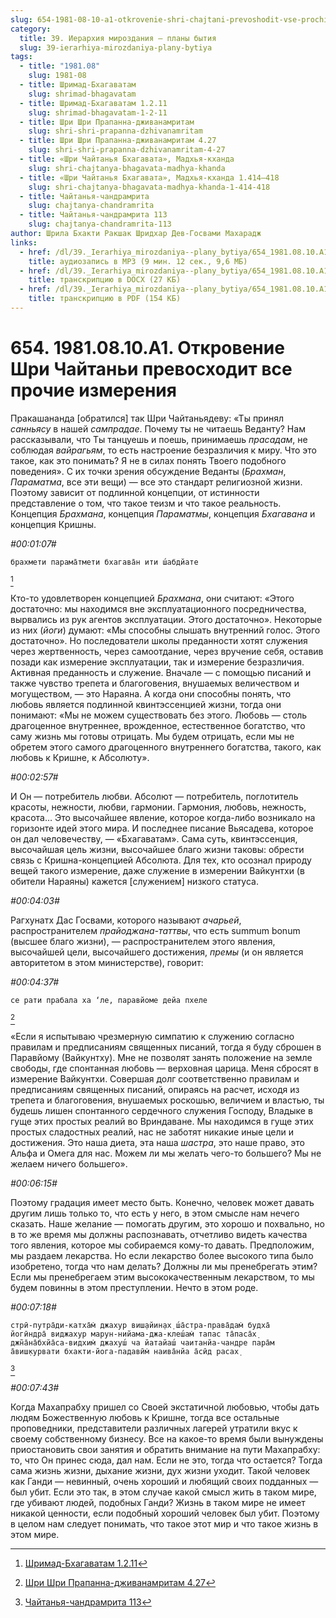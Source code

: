 ```yaml
---
slug: 654-1981-08-10-a1-otkrovenie-shri-chajtani-prevoshodit-vse-prochie-izmereniya
category:
  title: 39. Иерархия мироздания — планы бытия
  slug: 39-ierarhiya-mirozdaniya-plany-bytiya
tags:
  - title: "1981.08"
    slug: 1981-08
  - title: Шримад-Бхагаватам
    slug: shrimad-bhagavatam
  - title: Шримад-Бхагаватам 1.2.11
    slug: shrimad-bhagavatam-1-2-11
  - title: Шри Шри Прапанна-дживанамритам
    slug: shri-shri-prapanna-dzhivanamritam
  - title: Шри Шри Прапанна-дживанамритам 4.27
    slug: shri-shri-prapanna-dzhivanamritam-4-27
  - title: «Шри Чайтанья Бхагавата», Мадхья-кханда
    slug: shri-chajtanya-bhagavata-madhya-khanda
  - title: «Шри Чайтанья Бхагавата», Мадхья-кханда 1.414–418
    slug: shri-chajtanya-bhagavata-madhya-khanda-1-414-418
  - title: Чайтанья-чандрамрита
    slug: chajtanya-chandramrita
  - title: Чайтанья-чандрамрита 113
    slug: chajtanya-chandramrita-113
author: Шрила Бхакти Ракшак Шридхар Дев-Госвами Махарадж
links:
  - href: /dl/39._Ierarhiya_mirozdaniya--plany_bytiya/654_1981.08.10.A1_SridharMj_Otkrovenie_Shri_Chajtani_prevoshodit_vse_prochie_izmerenija.mp3
    title: аудиозапись в MP3 (9 мин. 12 сек., 9,6 МБ)
  - href: /dl/39._Ierarhiya_mirozdaniya--plany_bytiya/654_1981.08.10.A1_SridharMj_Otkrovenie_Shri_Chajtani_prevoshodit_vse_prochie_izmerenija.docx
    title: транскрипцию в DOCX (27 КБ)
  - href: /dl/39._Ierarhiya_mirozdaniya--plany_bytiya/654_1981.08.10.A1_SridharMj_Otkrovenie_Shri_Chajtani_prevoshodit_vse_prochie_izmerenija.pdf
    title: транскрипцию в PDF (154 КБ)
---
```


# 654. 1981.08.10.A1. Откровение Шри Чайтаньи превосходит все прочие измерения

Пракашананда [обратился] так Шри Чайтаньядеву: «Ты принял *санньясу* в нашей *сампрадае*. Почему ты не читаешь Веданту? Нам рассказывали, что Ты танцуешь и поешь, принимаешь *прасадам*, не соблюдая *вайрагьям*, то есть настроение безразличия к миру. Что это такое, как это понимать? Я не в силах понять Твоего подобного поведения». С их точки зрения обсуждение Веданты (*Брахман*, *Параматма*, все эти вещи) — все это стандарт религиозной жизни. Поэтому зависит от подлинной концепции, от истинности представление о том, что такое теизм и что такое реальность. Концепция *Брахмана*, концепция *Параматмы*, концепция *Бхагавана* и концепция Кришны.

*#00:01:07#*

    брахмети парама̄тмети бхагава̄н ити ш́абдйате
[^_ftn1]

Кто-то удовлетворен концепцией *Брахмана*, они считают: «Этого достаточно: мы находимся вне эксплуатационного посредничества, вырвались из рук агентов эксплуатации. Этого достаточно». Некоторые из них (*йоги*) думают: «Мы способны слышать внутренний голос. Этого достаточно». Но последователи школы преданности хотят служения через жертвенность, через самоотдание, через вручение себя, оставив позади как измерение эксплуатации, так и измерение безразличия. Активная преданность и служение. Вначале — с помощью писаний и также чувство трепета и благоговения, внушаемых величеством и могуществом, — это Нараяна. А когда они способны понять, что любовь является подлинной квинтэссенцией жизни, тогда они понимают: «Мы не можем существовать без этого. Любовь — столь драгоценное внутреннее, врожденное, естественное богатство, что саму жизнь мы готовы отрицать. Мы будем отрицать, если мы не обретем этого самого драгоценного внутреннего богатства, такого, как любовь к Кришне, к Абсолюту».

*#00:02:57#*

И Он — потребитель любви. Абсолют — потребитель, поглотитель красоты, нежности, любви, гармонии. Гармония, любовь, нежность, красота… Это высочайшее явление, которое когда-либо возникало на горизонте идей этого мира. И последнее писание Вьясадева, которое он дал человечеству, — «Бхагаватам». Сама суть, квинтэссенция, высочайшая цель жизни, высочайшее благо жизни таковы: обрести связь с Кришна-концепцией Абсолюта. Для тех, кто осознал природу вещей такого измерение, даже служение в измерении Вайкунтхи (в обители Нараяны) кажется [служением] низкого статуса.

*#00:04:03#*

Рагхунатх Дас Госвами, которого называют *ачарьей*, распространителем *прайоджана-таттвы*, что есть summum bonum (высшее благо жизни), — распространителем этого явления, высочайшей цели, высочайшего достижения, *премы* (и он является авторитетом в этом министерстве), говорит:

*#00:04:37#*

    се рати прабала ха ‘ле, паравйоме дейа пхеле
[^_ftn2]

«Если я испытываю чрезмерную симпатию к служению согласно правилам и предписаниям священных писаний, тогда я буду сброшен в Паравйому (Вайкунтху). Мне не позволят занять положение на земле свободы, где спонтанная любовь — верховная царица. Меня сбросят в измерение Вайкунтхи. Совершая долг соответственно правилам и предписаниям священных писаний, опираясь на расчет, исходя из трепета и благоговения, внушаемых роскошью, величием и властью, ты будешь лишен спонтанного сердечного служения Господу, Владыке в гуще этих простых реалий во Вриндаване. Мы находимся в гуще этих простых сладостных реалий, нас не заботят никакие иные цели и достижения. Это наша диета, эта наша *шастра*, это наше право, это Альфа и Омега для нас. Можем ли мы желать чего-то большего? Мы не желаем ничего большего».

*#00:06:15#*

Поэтому градация имеет место быть. Конечно, человек может давать другим лишь только то, что есть у него, в этом смысле нам нечего сказать. Наше желание — помогать другим, это хорошо и похвально, но в то же время мы должны распознавать, отчетливо видеть качества того явления, которое мы собираемся кому-то давать. Предположим, мы раздаем лекарства. Но если лекарство более высокого типа было изобретено, тогда что нам делать? Должны ли мы пренебрегать этим? Если мы пренебрегаем этим высококачественным лекарством, то мы будем повинны в этом преступлении. Нечто в этом роде.

*#00:07:18#*

    стрӣ-путра̄ди-катха̄м̇ джахур виш̣айин̣ах̣ ш́а̄стра-права̄дам̇ будха̄
    йогӣндра̄ виджахур марун-нийама-джа-клеш́ам̇ тапас та̄паса̄х̣
    джн̃а̄на̄бхйа̄са-видхим̇ джахуш́ ча йатайаш́ чаитанйа-чандре пара̄м
    а̄виш̣курвати бхакти-йога-падавӣм̇ наива̄нйа а̄сӣд расах̣
[^_ftn3]

*#00:07:43#*

Когда Махапрабху пришел со Своей экстатичной любовью, чтобы дать людям Божественную любовь к Кришне, тогда все остальные проповедники, представители различных лагерей утратили вкус к своему собственному бизнесу. Все на какое-то время были вынуждены приостановить свои занятия и обратить внимание на пути Махапрабху: то, что Он принес сюда, дал нам. Если не это, тогда что остается? Тогда сама жизнь жизни, дыхание жизни, дух жизни уходит. Такой человек как Ганди — невинный, очень хороший и любящий своих подданных — был убит. Если это так, в этом случае какой смысл жить в таком мире, где убивают людей, подобных Ганди? Жизнь в таком мире не имеет никакой ценности, если подобный хороший человек был убит. Поэтому в целом нам следует понимать, что такое этот мир и что такое жизнь в этом мире.



[^_ftn1]: [Шримад-Бхагаватам 1.2.11](../notes/shrimad-bhagavatam/shrimad-bhagavatam-1-2-11.md)

[^_ftn2]: [Шри Шри Прапанна-дживанамритам 4.27](../notes/shri-shri-prapanna-dzhivanamritam/shri-shri-prapanna-dzhivanamritam-4-27.md)

[^_ftn3]: [Чайтанья-чандрамрита 113](../notes/chajtanya-chandramrita/chajtanya-chandramrita-113.md)
